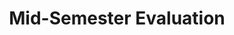 ---
title: Mid-Semester Evaluation
week: 8
dates: 
- 2023-03-21
- 2023-03-23
current: false
unit: 2
project: project2
reading:
- gregory
day1:
- 'Mid-semester review'
day2:
- 'Mid-semester review'
hw:
- 'Reading + Discussion Questions, Project 2: Implementation'
- 'Project 2: Implementation'
---